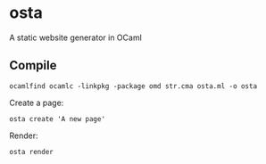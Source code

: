 # osta
A static website generator in OCaml

## Compile

```
ocamlfind ocamlc -linkpkg -package omd str.cma osta.ml -o osta 
```

Create a page:
```
osta create 'A new page'
```

Render:
```
osta render
```
